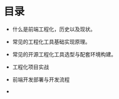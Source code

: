 # 目录

* 什么是前端工程化，历史以及现状。

* 常见的工程化工具基础实现原理。

* 常见的开源工程化工具选型与配套环境构建。

* 工程化项目实战

* 前端开发部署与开发流程

* 


